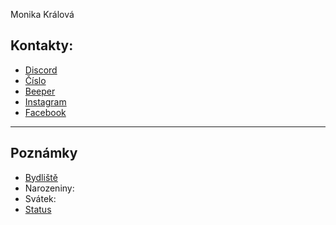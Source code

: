 Monika Králová
## Kontakty:
- [Discord](https://discord.com/users/)
- [Číslo]()
- [Beeper]()
- [Instagram]()
- [Facebook]()

---
## Poznámky
- [Bydliště]()
- Narozeniny: 
- Svátek:
- [Status]()